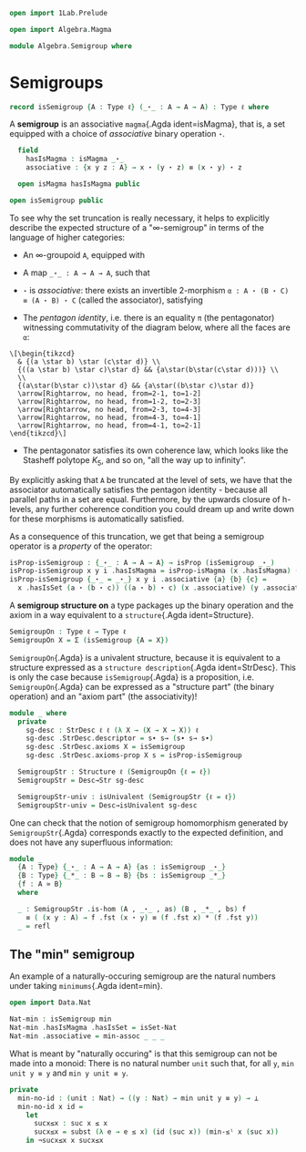```agda
open import 1Lab.Prelude

open import Algebra.Magma

module Algebra.Semigroup where
```

<!--
```agda
private variable
  ℓ ℓ₁ : Level
  A : Type ℓ
```
-->



# Semigroups

```agda
record isSemigroup {A : Type ℓ} (_⋆_ : A → A → A) : Type ℓ where
```

A **semigroup** is an associative `magma`{.Agda ident=isMagma}, that is, a set
equipped with a choice of _associative_ binary operation `⋆`.

```agda
  field
    hasIsMagma : isMagma _⋆_
    associative : {x y z : A} → x ⋆ (y ⋆ z) ≡ (x ⋆ y) ⋆ z

  open isMagma hasIsMagma public

open isSemigroup public
```

To see why the set truncation is really necessary, it helps to
explicitly describe the expected structure of a "∞-semigroup" in terms
of the language of higher categories:

- An ∞-groupoid `A`, equipped with

- A map `_⋆_ : A → A → A`, such that

- `⋆` is _associative_: there exists an invertible 2-morphism `α : A ⋆
(B ⋆ C) ≡ (A ⋆ B) ⋆ C` (called the associator), satisfying

- The _pentagon identity_, i.e. there is an equality `π` (the
pentagonator) witnessing commutativity of the diagram below, where all
the faces are `α`:
~~~{.quiver .tall-2}
\[\begin{tikzcd}
  & {(a \star b) \star (c\star d)} \\
  {((a \star b) \star c)\star d} && {a\star(b\star(c\star d)))} \\
  \\
  {(a\star(b\star c))\star d} && {a\star((b\star c)\star d)}
  \arrow[Rightarrow, no head, from=2-1, to=1-2]
  \arrow[Rightarrow, no head, from=1-2, to=2-3]
  \arrow[Rightarrow, no head, from=2-3, to=4-3]
  \arrow[Rightarrow, no head, from=4-3, to=4-1]
  \arrow[Rightarrow, no head, from=4-1, to=2-1]
\end{tikzcd}\]
~~~

- The pentagonator satisfies its own coherence law, which looks like the
Stasheff polytope $K_5$, and so on, "all the way up to infinity".

By explicitly asking that `A` be truncated at the level of sets, we have
that the associator automatically satisfies the pentagon identity -
because all parallel paths in a set are equal. Furthermore, by the
upwards closure of h-levels, any further coherence condition you could
dream up and write down for these morphisms is automatically satisfied.

As a consequence of this truncation, we get that being a semigroup
operator is a _property_ of the operator:

```agda
isProp-isSemigroup : {_⋆_ : A → A → A} → isProp (isSemigroup _⋆_)
isProp-isSemigroup x y i .hasIsMagma = isProp-isMagma (x .hasIsMagma) (y .hasIsMagma) i
isProp-isSemigroup {_⋆_ = _⋆_} x y i .associative {a} {b} {c} =
  x .hasIsSet (a ⋆ (b ⋆ c)) ((a ⋆ b) ⋆ c) (x .associative) (y .associative) i
```

A **semigroup structure on** a type packages up the binary operation and
the axiom in a way equivalent to a `structure`{.Agda ident=Structure}.

```agda
SemigroupOn : Type ℓ → Type ℓ
SemigroupOn X = Σ (isSemigroup {A = X})
```

`SemigroupOn`{.Agda} is a univalent structure, because it is equivalent
to a structure expressed as a `structure description`{.Agda
ident=StrDesc}. This is only the case because `isSemigroup`{.Agda} is a
proposition, i.e.  `SemigroupOn`{.Agda} can be expressed as a "structure
part" (the binary operation) and an "axiom part" (the associativity)!

```agda
module _ where
  private
    sg-desc : StrDesc ℓ ℓ (λ X → (X → X → X)) ℓ
    sg-desc .StrDesc.descriptor = s∙ s→ (s∙ s→ s∙)
    sg-desc .StrDesc.axioms X = isSemigroup
    sg-desc .StrDesc.axioms-prop X s = isProp-isSemigroup

  SemigroupStr : Structure ℓ (SemigroupOn {ℓ = ℓ})
  SemigroupStr = Desc→Str sg-desc

  SemigroupStr-univ : isUnivalent (SemigroupStr {ℓ = ℓ})
  SemigroupStr-univ = Desc→isUnivalent sg-desc
```

One can check that the notion of semigroup homomorphism generated by
`SemigroupStr`{.Agda} corresponds exactly to the expected definition,
and does not have any superfluous information:

```agda
module _
  {A : Type} {_⋆_ : A → A → A} {as : isSemigroup _⋆_}
  {B : Type} {_*_ : B → B → B} {bs : isSemigroup _*_}
  {f : A ≃ B}
  where

  _ : SemigroupStr .is-hom (A , _⋆_ , as) (B , _*_ , bs) f
    ≡ ( (x y : A) → f .fst (x ⋆ y) ≡ (f .fst x) * (f .fst y))
  _ = refl
```


## The "min" semigroup

An example of a naturally-occuring semigroup are the natural numbers
under taking `minimums`{.Agda ident=min}.

```agda
open import Data.Nat

Nat-min : isSemigroup min
Nat-min .hasIsMagma .hasIsSet = isSet-Nat
Nat-min .associative = min-assoc _ _ _
```

What is meant by "naturally occuring" is that this semigroup can not be
made into a monoid: There is no natural number `unit` such that, for all
`y`, `min unit y ≡ y` and `min y unit ≡ y`.

```agda
private
  min-no-id : (unit : Nat) → ((y : Nat) → min unit y ≡ y) → ⊥
  min-no-id x id =
    let
      sucx≤x : suc x ≤ x
      sucx≤x = subst (λ e → e ≤ x) (id (suc x)) (min-≤ˡ x (suc x))
    in ¬sucx≤x x sucx≤x
```

